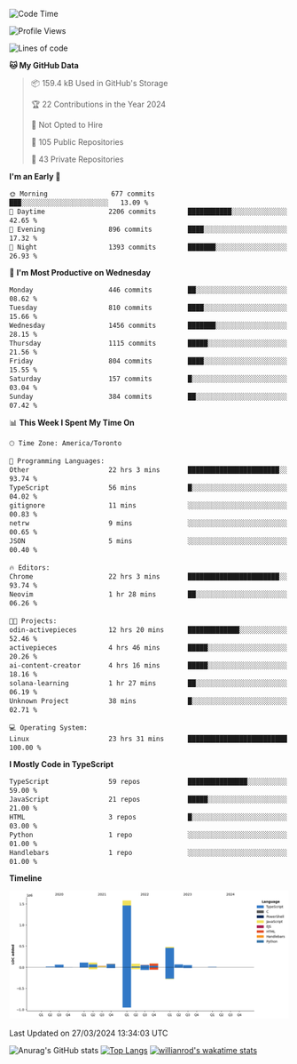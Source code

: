 <!--START_SECTION:waka-->
![Code Time](http://img.shields.io/badge/Code%20Time-1%2C346%20hrs%2031%20mins-blue)

![Profile Views](http://img.shields.io/badge/Profile%20Views-0-blue)

![Lines of code](https://img.shields.io/badge/From%20Hello%20World%20I%27ve%20Written-2.8%20million%20lines%20of%20code-blue)

**🐱 My GitHub Data** 

> 📦 159.4 kB Used in GitHub's Storage 
 > 
> 🏆 22 Contributions in the Year 2024
 > 
> 🚫 Not Opted to Hire
 > 
> 📜 105 Public Repositories 
 > 
> 🔑 43 Private Repositories 
 > 
**I'm an Early 🐤** 

```text
🌞 Morning                677 commits         ███░░░░░░░░░░░░░░░░░░░░░░   13.09 % 
🌆 Daytime                2206 commits        ███████████░░░░░░░░░░░░░░   42.65 % 
🌃 Evening                896 commits         ████░░░░░░░░░░░░░░░░░░░░░   17.32 % 
🌙 Night                  1393 commits        ███████░░░░░░░░░░░░░░░░░░   26.93 % 
```
📅 **I'm Most Productive on Wednesday** 

```text
Monday                   446 commits         ██░░░░░░░░░░░░░░░░░░░░░░░   08.62 % 
Tuesday                  810 commits         ████░░░░░░░░░░░░░░░░░░░░░   15.66 % 
Wednesday                1456 commits        ███████░░░░░░░░░░░░░░░░░░   28.15 % 
Thursday                 1115 commits        █████░░░░░░░░░░░░░░░░░░░░   21.56 % 
Friday                   804 commits         ████░░░░░░░░░░░░░░░░░░░░░   15.55 % 
Saturday                 157 commits         █░░░░░░░░░░░░░░░░░░░░░░░░   03.04 % 
Sunday                   384 commits         ██░░░░░░░░░░░░░░░░░░░░░░░   07.42 % 
```


📊 **This Week I Spent My Time On** 

```text
🕑︎ Time Zone: America/Toronto

💬 Programming Languages: 
Other                    22 hrs 3 mins       ███████████████████████░░   93.74 % 
TypeScript               56 mins             █░░░░░░░░░░░░░░░░░░░░░░░░   04.02 % 
gitignore                11 mins             ░░░░░░░░░░░░░░░░░░░░░░░░░   00.83 % 
netrw                    9 mins              ░░░░░░░░░░░░░░░░░░░░░░░░░   00.65 % 
JSON                     5 mins              ░░░░░░░░░░░░░░░░░░░░░░░░░   00.40 % 

🔥 Editors: 
Chrome                   22 hrs 3 mins       ███████████████████████░░   93.74 % 
Neovim                   1 hr 28 mins        ██░░░░░░░░░░░░░░░░░░░░░░░   06.26 % 

🐱‍💻 Projects: 
odin-activepieces        12 hrs 20 mins      █████████████░░░░░░░░░░░░   52.46 % 
activepieces             4 hrs 46 mins       █████░░░░░░░░░░░░░░░░░░░░   20.26 % 
ai-content-creator       4 hrs 16 mins       █████░░░░░░░░░░░░░░░░░░░░   18.16 % 
solana-learning          1 hr 27 mins        ██░░░░░░░░░░░░░░░░░░░░░░░   06.19 % 
Unknown Project          38 mins             █░░░░░░░░░░░░░░░░░░░░░░░░   02.71 % 

💻 Operating System: 
Linux                    23 hrs 31 mins      █████████████████████████   100.00 % 
```

**I Mostly Code in TypeScript** 

```text
TypeScript               59 repos            ███████████████░░░░░░░░░░   59.00 % 
JavaScript               21 repos            █████░░░░░░░░░░░░░░░░░░░░   21.00 % 
HTML                     3 repos             █░░░░░░░░░░░░░░░░░░░░░░░░   03.00 % 
Python                   1 repo              ░░░░░░░░░░░░░░░░░░░░░░░░░   01.00 % 
Handlebars               1 repo              ░░░░░░░░░░░░░░░░░░░░░░░░░   01.00 % 
```



**Timeline**

![Lines of Code chart](https://raw.githubusercontent.com/wise-introvert/wise-introvert/master/assets/bar_graph.png)


 Last Updated on 27/03/2024 13:34:03 UTC
<!--END_SECTION:waka-->

![Anurag's GitHub stats](https://github-readme-stats.vercel.app/api?username=wise-introvert&count_private=true&show_icons=true)
[![Top Langs](https://github-readme-stats.vercel.app/api/top-langs/?username=wise-introvert&langs_count=10)](https://github.com/anuraghazra/github-readme-stats)
[![willianrod's wakatime stats](https://github-readme-stats.vercel.app/api/wakatime?username=wiseintrovert)](https://github.com/anuraghazra/github-readme-stats)

